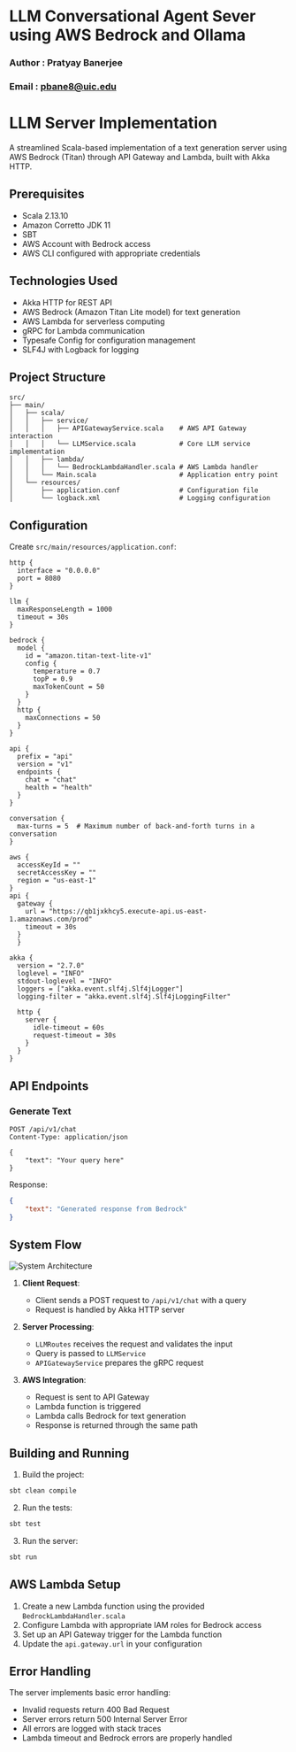 # LLM Conversational Agent Sever using AWS Bedrock and Ollama

### Author : Pratyay Banerjee
### Email : pbane8@uic.edu

# LLM Server Implementation

A streamlined Scala-based implementation of a text generation server using AWS Bedrock (Titan) through API Gateway and Lambda, built with Akka HTTP.

## Prerequisites

- Scala 2.13.10
- Amazon Corretto JDK 11
- SBT
- AWS Account with Bedrock access
- AWS CLI configured with appropriate credentials

## Technologies Used

- Akka HTTP for REST API
- AWS Bedrock (Amazon Titan Lite model) for text generation
- AWS Lambda for serverless computing
- gRPC for Lambda communication
- Typesafe Config for configuration management
- SLF4J with Logback for logging

## Project Structure

```
src/
├── main/
│   ├── scala/
│   │   ├── service/
│   │   │   ├── APIGatewayService.scala    # AWS API Gateway interaction
│   │   │   └── LLMService.scala           # Core LLM service implementation
│   │   ├── lambda/
│   │   │   └── BedrockLambdaHandler.scala # AWS Lambda handler
│   │   └── Main.scala                     # Application entry point
│   └── resources/
│       ├── application.conf               # Configuration file
│       └── logback.xml                    # Logging configuration
```

## Configuration

Create `src/main/resources/application.conf`:

```hocon
http {
  interface = "0.0.0.0"
  port = 8080
}

llm {
  maxResponseLength = 1000
  timeout = 30s
}

bedrock {
  model {
    id = "amazon.titan-text-lite-v1"
    config {
      temperature = 0.7
      topP = 0.9
      maxTokenCount = 50
    }
  }
  http {
    maxConnections = 50
  }
}

api {
  prefix = "api"
  version = "v1"
  endpoints {
    chat = "chat"
    health = "health"
  }
}

conversation {
  max-turns = 5  # Maximum number of back-and-forth turns in a conversation
}

aws {
  accessKeyId = ""
  secretAccessKey = ""
  region = "us-east-1"
}
api {
  gateway {
    url = "https://qb1jxkhcy5.execute-api.us-east-1.amazonaws.com/prod"
    timeout = 30s
  }
  }

akka {
  version = "2.7.0"
  loglevel = "INFO"
  stdout-loglevel = "INFO"
  loggers = ["akka.event.slf4j.Slf4jLogger"]
  logging-filter = "akka.event.slf4j.Slf4jLoggingFilter"

  http {
    server {
      idle-timeout = 60s
      request-timeout = 30s
    }
  }
}
```

## API Endpoints

### Generate Text
```http
POST /api/v1/chat
Content-Type: application/json

{
    "text": "Your query here"
}
```

Response:
```json
{
    "text": "Generated response from Bedrock"
}
```

## System Flow

![System Architecture]([docs/system-architecture.png](https://github.com/prat-bane/LLMConversationalAgent/blob/master/System%20Flow.png))
1. **Client Request**: 
   - Client sends a POST request to `/api/v1/chat` with a query
   - Request is handled by Akka HTTP server

2. **Server Processing**:
   - `LLMRoutes` receives the request and validates the input
   - Query is passed to `LLMService`
   - `APIGatewayService` prepares the gRPC request

3. **AWS Integration**:
   - Request is sent to API Gateway
   - Lambda function is triggered
   - Lambda calls Bedrock for text generation
   - Response is returned through the same path

## Building and Running

1. Build the project:
```bash
sbt clean compile
```

2. Run the tests:
```bash
sbt test
```

3. Run the server:
```bash
sbt run
```

## AWS Lambda Setup

1. Create a new Lambda function using the provided `BedrockLambdaHandler.scala`
2. Configure Lambda with appropriate IAM roles for Bedrock access
3. Set up an API Gateway trigger for the Lambda function
4. Update the `api.gateway.url` in your configuration

## Error Handling

The server implements basic error handling:
- Invalid requests return 400 Bad Request
- Server errors return 500 Internal Server Error
- All errors are logged with stack traces
- Lambda timeout and Bedrock errors are properly handled


